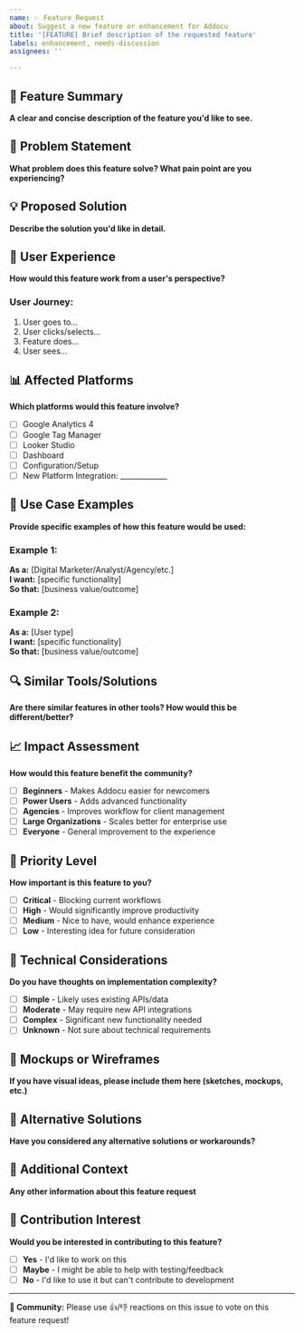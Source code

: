 ```yaml
---
name: ✨ Feature Request
about: Suggest a new feature or enhancement for Addocu
title: '[FEATURE] Brief description of the requested feature'
labels: enhancement, needs-discussion
assignees: ''

---
```


## 🌟 Feature Summary
**A clear and concise description of the feature you'd like to see.**

## 🎯 Problem Statement
**What problem does this feature solve? What pain point are you experiencing?**

## 💡 Proposed Solution
**Describe the solution you'd like in detail.**

## 🎨 User Experience
**How would this feature work from a user's perspective?**

### **User Journey:**
1. User goes to...
2. User clicks/selects...
3. Feature does...
4. User sees...

## 📊 Affected Platforms
**Which platforms would this feature involve?**
- [ ] Google Analytics 4
- [ ] Google Tag Manager
- [ ] Looker Studio
- [ ] Dashboard
- [ ] Configuration/Setup
- [ ] New Platform Integration: _____________

## 🎯 Use Case Examples
**Provide specific examples of how this feature would be used:**

### **Example 1:**
**As a:** [Digital Marketer/Analyst/Agency/etc.]  
**I want:** [specific functionality]  
**So that:** [business value/outcome]

### **Example 2:**
**As a:** [User type]  
**I want:** [specific functionality]  
**So that:** [business value/outcome]

## 🔍 Similar Tools/Solutions
**Are there similar features in other tools? How would this be different/better?**

## 📈 Impact Assessment
**How would this feature benefit the community?**
- [ ] **Beginners** - Makes Addocu easier for newcomers
- [ ] **Power Users** - Adds advanced functionality
- [ ] **Agencies** - Improves workflow for client management
- [ ] **Large Organizations** - Scales better for enterprise use
- [ ] **Everyone** - General improvement to the experience

## 🚀 Priority Level
**How important is this feature to you?**
- [ ] **Critical** - Blocking current workflows
- [ ] **High** - Would significantly improve productivity
- [ ] **Medium** - Nice to have, would enhance experience
- [ ] **Low** - Interesting idea for future consideration

## 🔧 Technical Considerations
**Do you have thoughts on implementation complexity?**
- [ ] **Simple** - Likely uses existing APIs/data
- [ ] **Moderate** - May require new API integrations
- [ ] **Complex** - Significant new functionality needed
- [ ] **Unknown** - Not sure about technical requirements

## 🎨 Mockups or Wireframes
**If you have visual ideas, please include them here (sketches, mockups, etc.)**

## 💭 Alternative Solutions
**Have you considered any alternative solutions or workarounds?**

## 📝 Additional Context
**Any other information about this feature request**

## 🤝 Contribution Interest
**Would you be interested in contributing to this feature?**
- [ ] **Yes** - I'd like to work on this
- [ ] **Maybe** - I might be able to help with testing/feedback
- [ ] **No** - I'd like to use it but can't contribute to development

---

**📢 Community:** Please use 👍/👎 reactions on this issue to vote on this feature request!
